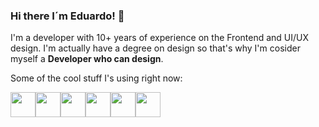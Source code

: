 ### Hi there I´m Eduardo! 👋 

I'm a developer with 10+ years of experience on the Frontend and UI/UX design. I'm actually have a degree on design so that's why I'm cosider myself a **Developer who can design**.

Some of the cool stuff I's using right now:

<img height="40" src="https://cdn.simpleicons.org/react" /><img height="40" src="https://cdn.simpleicons.org/typescript" /><img height="40" src="https://cdn.simpleicons.org/javascript" /><img height="40" src="https://cdn.simpleicons.org/graphql" /><img height="40" src="https://cdn.simpleicons.org/nodedotjs" /><img height="40" src="https://cdn.simpleicons.org/astro" />
<!--
**EduardoColmenero/EduardoColmenero** is a ✨ _special_ ✨ repository because its `README.md` (this file) appears on your GitHub profile.

Here are some ideas to get you started:

- 🔭 I’m currently working on ...
- 🌱 I’m currently learning ...
- 👯 I’m looking to collaborate on ...
- 🤔 I’m looking for help with ...
- 💬 Ask me about ...
- 📫 How to reach me: ...
- 😄 Pronouns: ...
- ⚡ Fun fact: ...
-->
